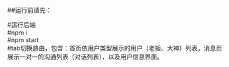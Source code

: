 ##运行前请先：</br>

#运行后端</br>
#npm i</br>
#npm start</br>
#tab切换路由，包含：首页依用户类型展示的用户（老板、大神）列表，消息页展示一对一的沟通列表（对话列表），以及用户信息界面。</br>